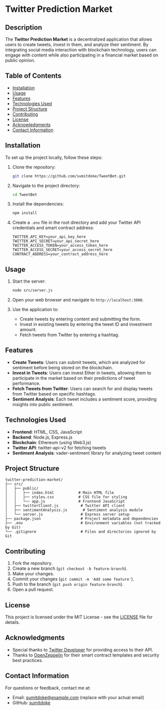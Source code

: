 # Twitter Prediction Market

## Description
The **Twitter Prediction Market** is a decentralized application that allows users to create tweets, invest in them, and analyze their sentiment. By integrating social media interaction with blockchain technology, users can engage with content while also participating in a financial market based on public opinion.

## Table of Contents
- [Installation](#installation)
- [Usage](#usage)
- [Features](#features)
- [Technologies Used](#technologies-used)
- [Project Structure](#project-structure)
- [Contributing](#contributing)
- [License](#license)
- [Acknowledgments](#acknowledgments)
- [Contact Information](#contact-information)

## Installation
To set up the project locally, follow these steps:

1. Clone the repository:
   ```bash
   git clone https://github.com/sumitdoke/TweetBet.git
   ```

2. Navigate to the project directory:
   ```bash
   cd TweetBet
   ```

3. Install the dependencies:
   ```bash
   npm install
   ```

4. Create a `.env` file in the root directory and add your Twitter API credentials and smart contract address:
   ```
   TWITTER_API_KEY=your_api_key_here
   TWITTER_API_SECRET=your_api_secret_here
   TWITTER_ACCESS_TOKEN=your_access_token_here
   TWITTER_ACCESS_SECRET=your_access_secret_here
   CONTRACT_ADDRESS=your_contract_address_here
   ```

## Usage
1. Start the server:
   ```bash
   node src/server.js
   ```

2. Open your web browser and navigate to `http://localhost:3000`.

3. Use the application to:
   - Create tweets by entering content and submitting the form.
   - Invest in existing tweets by entering the tweet ID and investment amount.
   - Fetch tweets from Twitter by entering a hashtag.

## Features
- **Create Tweets**: Users can submit tweets, which are analyzed for sentiment before being stored on the blockchain.
- **Invest in Tweets**: Users can invest Ether in tweets, allowing them to participate in the market based on their predictions of tweet performance.
- **Fetch Tweets from Twitter**: Users can search for and display tweets from Twitter based on specific hashtags.
- **Sentiment Analysis**: Each tweet includes a sentiment score, providing insights into public sentiment.

## Technologies Used
- **Frontend**: HTML, CSS, JavaScript
- **Backend**: Node.js, Express.js
- **Blockchain**: Ethereum (using Web3.js)
- **Twitter API**: twitter-api-v2 for fetching tweets
- **Sentiment Analysis**: vader-sentiment library for analyzing tweet content

## Project Structure
```
twitter-prediction-market/
├── src/
│   ├── public/
│   │   ├── index.html           # Main HTML file
│   │   ├── styles.css           # CSS file for styling
│   │   └── app.js               # Frontend JavaScript
│   ├── twitterClient.js          # Twitter API client
│   ├── sentimentAnalysis.js       # Sentiment analysis module
│   └── server.js                 # Express server setup
├── package.json                  # Project metadata and dependencies
├── .env                          # Environment variables (not tracked by Git)
└── .gitignore                    # Files and directories ignored by Git
```

## Contributing
1. Fork the repository.
2. Create a new branch (`git checkout -b feature-branch`).
3. Make your changes.
4. Commit your changes (`git commit -m 'Add some feature'`).
5. Push to the branch (`git push origin feature-branch`).
6. Open a pull request.

## License
This project is licensed under the MIT License - see the [LICENSE](LICENSE) file for details.

## Acknowledgments
- Special thanks to [Twitter Developer](https://developer.twitter.com/) for providing access to their API.
- Thanks to [OpenZeppelin](https://openzeppelin.com/) for their smart contract templates and security best practices.

## Contact Information
For questions or feedback, contact me at:
- Email: sumitdoke@example.com (replace with your actual email)
- GitHub: [sumitdoke](https://github.com/sumitdoke)

```
